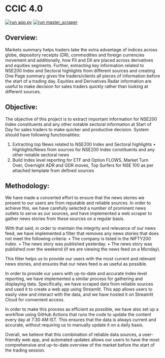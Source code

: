 # CCIC 4.0
[![run app.py](https://github.com/spookbite/CCIC/actions/workflows/runapp.yml/badge.svg)](https://github.com/spookbite/CCIC/actions/workflows/runapp.yml)
[![run master_scraper](https://github.com/spookbite/CCIC/actions/workflows/scrape.yml/badge.svg)](https://github.com/spookbite/CCIC/actions/workflows/scrape.yml)
## Overview:
Markets summary helps traders take the extra advantage of indices across globe, depository receipts
(DR), commodities and foreign currencies movement and additionally, how FII and DII are placed across
derivatives and equities segments. Further, extracting key information related to NSE200 Index and
Sectoral highlights from different sources and creating One Page summary gives the traders/clients all
pieces of information before the start of a trading day. Equities and Derivatives Radar information are
useful to make decision for sales traders quickly rather than looking at different sources.

## Objective:
The objective of this project is to extract important information for NSE200 Index constituents and any
other notable sectoral information at Start of Day for sales traders to make quicker and productive
decision.
System should have following functionalities:
1. Extracting top News related to NSE200 Index and Sectoral highlights
• Highlights/News from sources for NSE200 Index constituents and any other notable sectoral
news
2. Build Index level reporting for ETF and Option FLOWS, Market Turn Over, Overnight ADR and
GDR moves, Top Surfers for NSE 100 as per attached template from defined sources 

## Methodology:
We have made a concerted effort to ensure that the news stories we present to our users are from reputable and reliable sources. In order to achieve this, we have carefully selected a number of prominent news outlets to serve as our sources, and have implemented a web scraper to gather news stories from these sources on a regular basis.

With that said, in order to maintain the integrity and relevance of our news feed, we have implemented a filter that removes any news stories that does not meet the following criteria:
• The company is listed in the NIFTY200 index.
• The news story was published yesterday.
• The news story was published over the weekend (if we are viewing the news feed on a Monday).

This filter helps us to provide our users with the most current and relevant news stories, and ensures that our news feed is as useful as possible.

In order to provide our users with up-to-date and accurate Index level reporting, we have implemented a similar process for gathering and displaying data. Specifically, we have scraped data from reliable sources and used it to create a web app using Streamlit. This app allows users to easily view and interact with the data, and we have hosted it on Streamlit Cloud for convenient access.

In order to make this process as efficient as possible, we have also set up a workflow using GitHub Actions that runs the code to update the content every day at 7:30 AM IST. This ensures that the data is always current and accurate, without requiring us to manually update it on a daily basis.

Overall, we believe that this combination of reliable data sources, a user-friendly web app, and automated updates allows our users to have the most comprehensive and up-to-date overview of the market before the start of the trading session.

